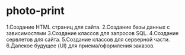 # photo-print
1.Создание HTML страниц для сайта.
2.Создание базы данных с зависимостями
3.Создание классов для запросов SQL.
4.Создание сервлетов для сайта.
5.Создание классов для серверной части.
6.Далекое будущее (UI) для приема/оформления заказов.
